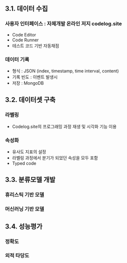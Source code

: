 ## 3.1. 데이터 수집

### 사용자 인터페이스 : 자체개발 온라인 저지 codelog.site
* Code Editor
* Code Runner
* 테스트 코드 기반 자동채점
### 데이터 기록
* 형식 : JSON (index, timestamp, time interval, content)
* 기록 빈도 : 이벤트 발생시
* 저장 : MongoDB
## 3.2. 데이터셋 구축
### 라벨링
* Codelog.site의 프로그래밍 과정 재생 및 시각화 기능 이용
### 속성화
* 유사도 지표의 설정
* 라벨링 과정에서 분기가 되었던 속성을 모두 포함
* Typed code
## 3.3. 분류모델 개발
### 휴리스틱 기반 모델
### 머신러닝 기반  모델
## 3.4. 성능평가
### 정확도
### 외적 타당도